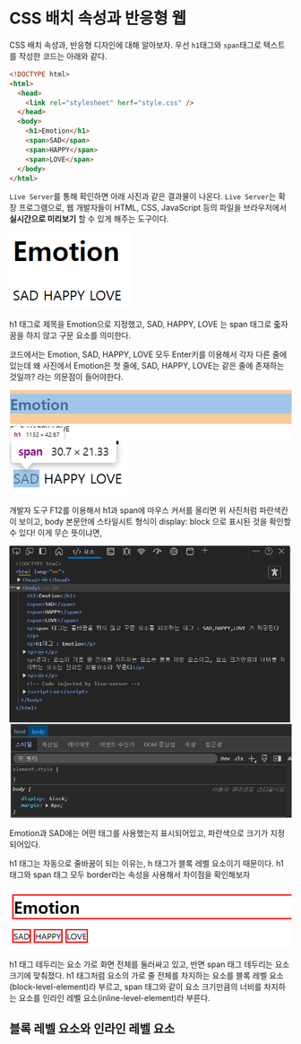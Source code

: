 <h1>CSS 배치 속성과 반응형 웹</h1>


CSS 배치 속성과, 반응형 디자인에 대해 알아보자. 우선 `h1`태그와 `span`태그로 텍스트를 작성한 코드는 아래와 같다.

```html
<!DOCTYPE html>
<html>
  <head>
    <link rel="stylesheet" herf="style.css" />
  </head>
  <body>
    <h1>Emotion</h1>
    <span>SAD</span>
    <span>HAPPY</span>
    <span>LOVE</span>
  </body>
</html>
```

`Live Server`를 통해 확인하면 아래 사진과 같은 결과물이 나온다. `Live Server`는 확장 프로그램으로, 웹 개발자들이 HTML, CSS, JavaScript 등의 파일을 브라우저에서 **실시간으로 미리보기** 할 수 있게 해주는 도구이다.

<img src="css.png">

h1 태그로 제목을 Emotion으로 지정했고, SAD, HAPPY, LOVE 는 span 태그로 줇자꿈을 하지 않고 구문 요소를 의미한다.

코드에서는 Emotion, SAD, HAPPY, LOVE 모두 Enter키를 이용해서 각자 다른 줄에 있는데 왜 사진에서 Emotion은 첫 줄에, SAD, HAPPY, LOVE는 같은 줄에 존재하는 것일까? 라는 의문점이 들어야한다.


<img src="css1.png"> <img src="css3.png"> 

개발자 도구 F12를 이용해서 h1과 span에 마우스 커서를 올리면 위 사진처럼 파란색칸이 보이고, body 본문안에 스타일시트 형식이 display: block 으로 표시된 것을 확인할 수 있다!
이게 무슨 뜻이냐면,

<img src="css5.png"> <img src="css6.png">


Emotion과 SAD에는 어떤 태그를 사용했는지 표시되어있고, 파란색으로 크기가 지정되어있다.

h1 태그는 자동으로 줄바꿈이 되는 이유는, h 태그가 블록 레벨 요소이기 때문이다.
h1 태그와 span 태그 모두 border라는 속성을 사용해서 차이점을 확인해보자

<img src="css4.png">

h1 태그 테두리는 요소 가로 화면 전체를 둘러싸고 있고, 반면 span 태그 테두리는 요소 크기에 맞춰졌다. h1 태그처럼 요소의 가로 줄 전체를 차지하는 요소를 블록 레벨 요소(block-level-element)라 부르고, span 태그와 같이 요소 크기만큼의 너비를 차지하는 요소를 인라인 레벨 요소(inline-level-element)라 부른다. 

## 블록 레벨 요소와 인라인 레벨 요소